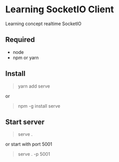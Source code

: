 # Learning SocketIO Client
Learning concept realtime SocketIO

## Required
* node
* npm or yarn

## Install
> yarn add serve

or
> npm -g install serve

## Start server
> serve .

or start with port 5001
> serve . -p 5001
